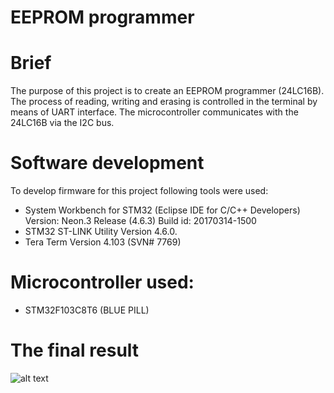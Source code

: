 # EEPROM programmer

# Brief
The purpose of this project is to create an EEPROM programmer (24LC16B).
The process of reading, writing and erasing is controlled in the terminal by means of UART interface. The microcontroller communicates with the 24LC16B via the I2C bus.


# Software development
To develop firmware for this project following tools were used:

- System Workbench for STM32 (Eclipse IDE for C/C++ Developers)
  Version: Neon.3 Release (4.6.3)
  Build id: 20170314-1500
- STM32 ST-LINK Utility
  Version 4.6.0.
- Tera Term 
  Version 4.103 (SVN# 7769)

# Microcontroller used:
- STM32F103C8T6 (BLUE PILL)

# The final result
![alt text](https://github.com/Siamian/STM32-projects/blob/126da61e29f1d45968eb547c1829904a3e0ee71c/EEPROM_programmer/Prototyp_EEPROM_programmer.jpg "Logo Title Text 1")
